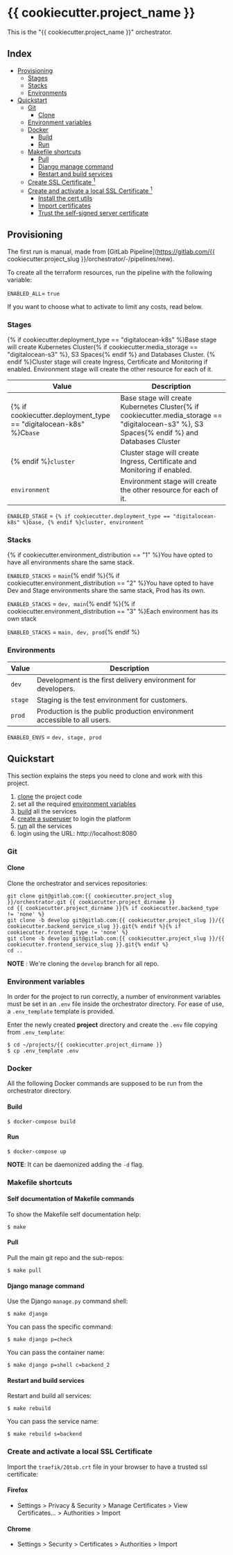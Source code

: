 # {{ cookiecutter.project_name }} <!-- omit in toc -->

This is the "{{ cookiecutter.project_name }}" orchestrator.

## Index <!-- omit in toc -->

-   [Provisioning](#provisioning)
    -   [Stages](#stages)
    -   [Stacks](#stacks)
    -   [Environments](#stage)
-   [Quickstart](#quickstart)
    -   [Git](#git)
        -   [Clone](#clone)
    -   [Environment variables](#environment-variables)
    -   [Docker](#docker)
        -   [Build](#build)
        -   [Run](#run)
    -   [Makefile shortcuts](#makefile-shortcuts)
        -   [Pull](#pull)
        -   [Django manage command](#django-manage-command)
        -   [Restart and build services](#restart-and-build-services)
    -   [Create SSL Certificate <sup id="a-setup-https-locally">1</sup>](#create-ssl-certificate-sup-ida-setup-https-locally1sup)
    -   [Create and activate a local SSL Certificate <sup id="a-setup-https-locally">1</sup>](#create-and-activate-a-local-ssl-certificate-sup-ida-setup-https-locally1sup)
        -   [Install the cert utils](#install-the-cert-utils)
        -   [Import certificates](#import-certificates)
        -   [Trust the self-signed server certificate](#trust-the-self-signed-server-certificate)

## Provisioning

The first run is manual, made from [GitLab Pipeline](https://gitlab.com/{{ cookiecutter.project_slug }}/orchestrator/-/pipelines/new).

To create all the terraform resources, run the pipeline with the following variable:

`ENABLED_ALL`= `true`

If you want to choose what to activate to limit any costs, read below.

### Stages

{% if cookiecutter.deployment_type == "digitalocean-k8s" %}Base stage will create Kubernetes Cluster{% if cookiecutter.media_storage == "digitalocean-s3" %}, S3 Spaces{% endif %} and Databases Cluster.
{% endif %}Cluster stage will create Ingress, Certificate and Monitoring if enabled.
Environment stage will create the other resource for each of it.

| Value                                                              | Description                                                                                                                                   |
| ------------------------------------------------------------------ | --------------------------------------------------------------------------------------------------------------------------------------------- |
| {% if cookiecutter.deployment_type == "digitalocean-k8s" %}C`base` | Base stage will create Kubernetes Cluster{% if cookiecutter.media_storage == "digitalocean-s3" %}, S3 Spaces{% endif %} and Databases Cluster |
| {% endif %}`cluster`                                               | Cluster stage will create Ingress, Certificate and Monitoring if enabled.                                                                     |
| `environment`                                                      | Environment stage will create the other resource for each of it.                                                                              |

`ENABLED_STAGE` = `{% if cookiecutter.deployment_type == "digitalocean-k8s" %}base, {% endif %}cluster, environment`

### Stacks

{% if cookiecutter.environment_distribution == "1" %}You have opted to have all environments share the same stack.

`ENABLED_STACKS` = `main`{% endif %}{% if cookiecutter.environment_distribution == "2" %}You have opted to have Dev and Stage environments share the same stack, Prod has its own.

`ENABLED_STACKS` = `dev, main`{% endif %}{% if cookiecutter.environment_distribution == "3" %}Each environment has its own stack

`ENABLED_STACKS` = `main, dev, prod`{% endif %}

### Environments

| Value   | Description                                                              |
| ------- | ------------------------------------------------------------------------ |
| `dev`   | Development is the first delivery environment for developers.            |
| `stage` | Staging is the test environment for customers.                           |
| `prod`  | Production is the public production environment accessible to all users. |

`ENABLED_ENVS` = `dev, stage, prod`

## Quickstart

This section explains the steps you need to clone and work with this project.

1. [clone](#clone) the project code
2. set all the required [environment variables](#environment-variables)
3. [build](#build) all the services
4. [create a superuser](#create-a-superuser) to login the platform
5. [run](#run) all the services
6. login using the URL: http://localhost:8080

### Git

#### Clone

Clone the orchestrator and services repositories:

```console
git clone git@gitlab.com:{{ cookiecutter.project_slug }}/orchestrator.git {{ cookiecutter.project_dirname }}
cd {{ cookiecutter.project_dirname }}{% if cookiecutter.backend_type != 'none' %}
git clone -b develop git@gitlab.com:{{ cookiecutter.project_slug }}/{{ cookiecutter.backend_service_slug }}.git{% endif %}{% if cookiecutter.frontend_type != 'none' %}
git clone -b develop git@gitlab.com:{{ cookiecutter.project_slug }}/{{ cookiecutter.frontend_service_slug }}.git{% endif %}
cd ..
```

**NOTE** : We're cloning the `develop` branch for all repo.

### Environment variables

In order for the project to run correctly, a number of environment variables must be set in an `.env` file inside the orchestrator directory. For ease of use, a `.env_template` template is provided.

Enter the newly created **project** directory and create the `.env` file copying from `.env_template`:

```console
$ cd ~/projects/{{ cookiecutter.project_dirname }}
$ cp .env_template .env
```

### Docker

All the following Docker commands are supposed to be run from the orchestrator directory.

#### Build

```console
$ docker-compose build
```

#### Run

```console
$ docker-compose up
```

**NOTE**: It can be daemonized adding the `-d` flag.

### Makefile shortcuts

#### Self documentation of Makefile commands

To show the Makefile self documentation help:

```console
$ make
```

#### Pull

Pull the main git repo and the sub-repos:

```console
$ make pull
```

#### Django manage command

Use the Django `manage.py` command shell:

```console
$ make django
```

You can pass the specific command:

```console
$ make django p=check
```

You can pass the container name:

```console
$ make django p=shell c=backend_2
```

#### Restart and build services

Restart and build all services:

```console
$ make rebuild
```

You can pass the service name:

```console
$ make rebuild s=backend
```

### Create and activate a local SSL Certificate

Import the `traefik/20tab.crt` file in your browser to have a trusted ssl certificate:

#### Firefox 

- Settings > Privacy & Security > Manage Certificates > View Certificates... > Authorities > Import

#### Chrome

- Settings > Security > Certificates > Authorities > Import  


